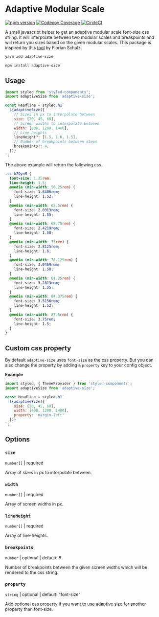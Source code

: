 # Adaptive Modular Scale

[![npm version](https://badge.fury.io/js/adaptive-size.svg)](https://www.npmjs.com/package/adaptive-size)
[![Codecov Coverage](https://img.shields.io/codecov/c/github/jeslage/adaptive-size.svg?style=shield)](https://codecov.io/gh/jeslage/adaptive-size/)
[![CircleCI](https://circleci.com/gh/jeslage/adaptive-size.svg?style=shield)](https://circleci.com/gh/jeslage/adaptive-size)

A small javascript helper to get an adaptive modular scale font-size css string. It will interpolate between two modular scales and breakpoints and will return you sizes based on the given modular scales. This package is inspired by this [tool](https://codepen.io/tol-is/pen/mQVLPY) by Florian Schulz.

```bash
yarn add adaptive-size

npm install adaptive-size
```

## Usage

```js
import styled from 'styled-components';
import adaptiveSize from 'adaptive-size';

const Headline = styled.h1`
  ${adaptiveSize({
    // Sizes in px to interpolate between
    size: [20, 45, 60],
    // Screen widths to interpolate between
    width: [800, 1200, 1400],
    // Line heights
    lineHeight?: [1.5, 1.6, 1.5],
    // Number of breakpoints between steps
    breakpoints?: 4,
  })}
`;
```

The above example will return the following css.

```css
.sc-bZQynM {
  font-size: 1.25rem;
  line-height: 1.5;
  @media (min-width: 56.25rem) {
    font-size: 1.6406rem;
    line-height: 1.52;
  }
  @media (min-width: 62.5rem) {
    font-size: 2.0313rem;
    line-height: 1.55;
  }
  @media (min-width: 68.75rem) {
    font-size: 2.4219rem;
    line-height: 1.58;
  }
  @media (min-width: 75rem) {
    font-size: 2.8125rem;
    line-height: 1.6;
  }
  @media (min-width: 78.125rem) {
    font-size: 3.0469rem;
    line-height: 1.58;
  }
  @media (min-width: 81.25rem) {
    font-size: 3.2813rem;
    line-height: 1.55;
  }
  @media (min-width: 84.375rem) {
    font-size: 3.5156rem;
    line-height: 1.52;
  }
  @media (min-width: 87.5rem) {
    font-size: 3.75rem;
    line-height: 1.5;
  }
}
```

## Custom css property

By default `adaptive-size` uses `font-size` as the css property. But you can also change the property by adding a `property` key to your config object.

**Example**

```js
import styled, { ThemeProvider } from 'styled-components';
import adaptiveSize from 'adaptive-size';

const Headline = styled.h1`
  ${adaptiveSize({
    size: [20, 45, 60],
    width: [800, 1200, 1400],
    property: 'margin-left'
  })}
`;
```

## Options

### `size`

`number[]` | required

Array of sizes in px to interpolate between.

### `width`

`number[]` | required

Array of screen widths in px.

### `lineHeight`

`number[]` | required

Array of line-heights.

### `breakpoints`

`number` | optional | default: 8

Number of breakpoints between the given screen widths which will be rendered to the css string.

### `property`

`string` | optional | default: "font-size"

Add optional css property if you want to use adaptive size for another property than font-size.
